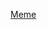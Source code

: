 [Meme](<img width="667" height="725" alt="image" src="https://github.com/user-attachments/assets/e3801f0a-d00f-4a46-87c2-31a7b3e31c6f" />)
